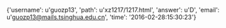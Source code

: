 {'username': u'guozp13', 'path': u'xz1217/1217.html', 'answer': u'D', 'email': u'guozp13@mails.tsinghua.edu.cn', 'time': '2016-02-28:15:30:23'}